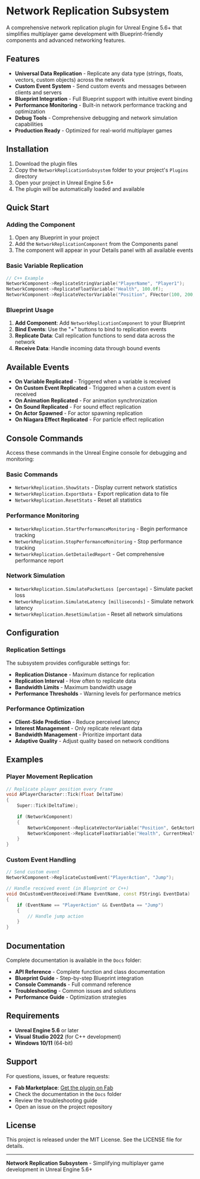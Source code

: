 # Network Replication Subsystem

A comprehensive network replication plugin for Unreal Engine 5.6+ that simplifies multiplayer game development with Blueprint-friendly components and advanced networking features.

## Features

- **Universal Data Replication** - Replicate any data type (strings, floats, vectors, custom objects) across the network
- **Custom Event System** - Send custom events and messages between clients and servers
- **Blueprint Integration** - Full Blueprint support with intuitive event binding
- **Performance Monitoring** - Built-in network performance tracking and optimization
- **Debug Tools** - Comprehensive debugging and network simulation capabilities
- **Production Ready** - Optimized for real-world multiplayer games

## Installation

1. Download the plugin files
2. Copy the `NetworkReplicationSubsystem` folder to your project's `Plugins` directory
3. Open your project in Unreal Engine 5.6+
4. The plugin will be automatically loaded and available

## Quick Start

### Adding the Component

1. Open any Blueprint in your project
2. Add the `NetworkReplicationComponent` from the Components panel
3. The component will appear in your Details panel with all available events

### Basic Variable Replication

```cpp
// C++ Example
NetworkComponent->ReplicateStringVariable("PlayerName", "Player1");
NetworkComponent->ReplicateFloatVariable("Health", 100.0f);
NetworkComponent->ReplicateVectorVariable("Position", FVector(100, 200, 300));
```

### Blueprint Usage

1. **Add Component**: Add `NetworkReplicationComponent` to your Blueprint
2. **Bind Events**: Use the "+" buttons to bind to replication events
3. **Replicate Data**: Call replication functions to send data across the network
4. **Receive Data**: Handle incoming data through bound events

## Available Events

- **On Variable Replicated** - Triggered when a variable is received
- **On Custom Event Replicated** - Triggered when a custom event is received
- **On Animation Replicated** - For animation synchronization
- **On Sound Replicated** - For sound effect replication
- **On Actor Spawned** - For actor spawning replication
- **On Niagara Effect Replicated** - For particle effect replication

## Console Commands

Access these commands in the Unreal Engine console for debugging and monitoring:

### Basic Commands
- `NetworkReplication.ShowStats` - Display current network statistics
- `NetworkReplication.ExportData` - Export replication data to file
- `NetworkReplication.ResetStats` - Reset all statistics

### Performance Monitoring
- `NetworkReplication.StartPerformanceMonitoring` - Begin performance tracking
- `NetworkReplication.StopPerformanceMonitoring` - Stop performance tracking
- `NetworkReplication.GetDetailedReport` - Get comprehensive performance report

### Network Simulation
- `NetworkReplication.SimulatePacketLoss [percentage]` - Simulate packet loss
- `NetworkReplication.SimulateLatency [milliseconds]` - Simulate network latency
- `NetworkReplication.ResetSimulation` - Reset all network simulations

## Configuration

### Replication Settings

The subsystem provides configurable settings for:
- **Replication Distance** - Maximum distance for replication
- **Replication Interval** - How often to replicate data
- **Bandwidth Limits** - Maximum bandwidth usage
- **Performance Thresholds** - Warning levels for performance metrics

### Performance Optimization

- **Client-Side Prediction** - Reduce perceived latency
- **Interest Management** - Only replicate relevant data
- **Bandwidth Management** - Prioritize important data
- **Adaptive Quality** - Adjust quality based on network conditions

## Examples

### Player Movement Replication

```cpp
// Replicate player position every frame
void APlayerCharacter::Tick(float DeltaTime)
{
    Super::Tick(DeltaTime);
    
    if (NetworkComponent)
    {
        NetworkComponent->ReplicateVectorVariable("Position", GetActorLocation());
        NetworkComponent->ReplicateFloatVariable("Health", CurrentHealth);
    }
}
```

### Custom Event Handling

```cpp
// Send custom event
NetworkComponent->ReplicateCustomEvent("PlayerAction", "Jump");

// Handle received event (in Blueprint or C++)
void OnCustomEventReceived(FName EventName, const FString& EventData)
{
    if (EventName == "PlayerAction" && EventData == "Jump")
    {
        // Handle jump action
    }
}
```

## Documentation

Complete documentation is available in the `Docs` folder:

- **API Reference** - Complete function and class documentation
- **Blueprint Guide** - Step-by-step Blueprint integration
- **Console Commands** - Full command reference
- **Troubleshooting** - Common issues and solutions
- **Performance Guide** - Optimization strategies

## Requirements

- **Unreal Engine 5.6** or later
- **Visual Studio 2022** (for C++ development)
- **Windows 10/11** (64-bit)

## Support

For questions, issues, or feature requests:
- **Fab Marketplace**: [Get the plugin on Fab](https://www.fab.com/portal/listings/d159df69-5779-4809-a708-898a67fe49a7)
- Check the documentation in the `Docs` folder
- Review the troubleshooting guide
- Open an issue on the project repository

## License

This project is released under the MIT License. See the LICENSE file for details.

---

**Network Replication Subsystem** - Simplifying multiplayer game development in Unreal Engine 5.6+
